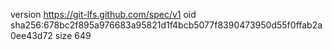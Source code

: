 version https://git-lfs.github.com/spec/v1
oid sha256:678bc2f895a976683a95821d1f4bcb5077f8390473950d55f0ffab2a0ee43d72
size 649
